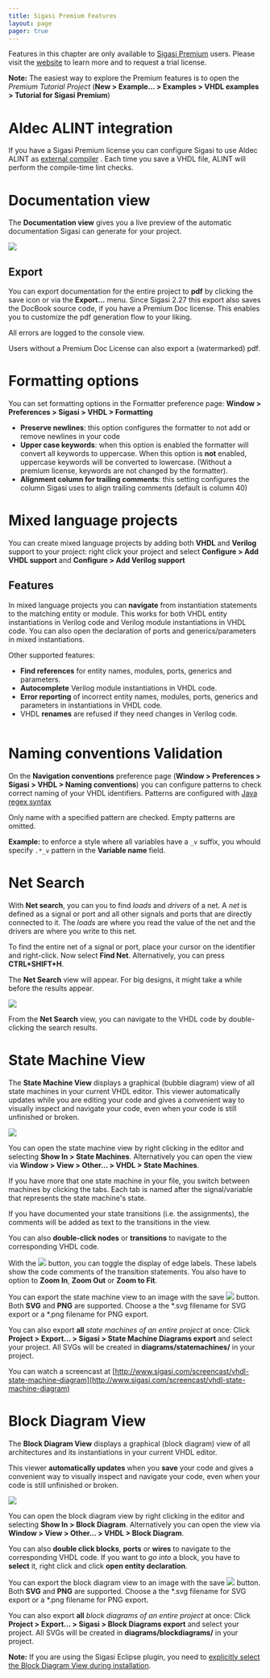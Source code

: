 ```yaml
---
title: Sigasi Premium Features
layout: page 
pager: true
---
```


Features in this chapter are only available to [Sigasi Premium](http://www.sigasi.com/sigasi-premium) users.
Please visit the [website](http://www.sigasi.com/sigasi-premium) to learn more and to request a trial license.

**Note:** The easiest way to explore the Premium features is to open the
*Premium Tutorial Project* (**New \> Example… \> Examples \> VHDL examples \> Tutorial for Sigasi Premium**)

Aldec ALINT integration
=======================

If you have a Sigasi Premium license you can configure Sigasi to use
Aldec ALINT as [external compiler](/manual/8_tools#external-tools-configuration)
.
Each time you save a VHDL file, ALINT will perform the compile-time lint
checks.

Documentation view
==================

The **Documentation view** gives you a live preview of the automatic
documentation Sigasi can generate for your project.

![](/images/screenshots/documentationview.png)

Export
------

You can export documentation for the entire project to **pdf** by
clicking the save icon or via the **Export…** menu.
Since Sigasi 2.27 this export also saves the DocBook source code, if you
have a Premium Doc license. This enables you to customize the pdf
generation flow to your liking.

All errors are logged to the console view.

Users without a Premium Doc License can also export a (watermarked) pdf.

Formatting options
==================

You can set formatting options in the Formatter preference page:
**Window \> Preferences \> Sigasi \> VHDL \> Formatting**

-   **Preserve newlines**: this option configures the formatter to not
    add or remove newlines in your code
-   **Upper case keywords**: when this option is enabled the formatter
    will convert all keywords to uppercase. When this option is **not**
    enabled, uppercase keywords will be converted to lowercase. (Without
    a premium license, keywords are not changed by the formatter).
-   **Alignment column for trailing comments**: this setting configures
    the column Sigasi uses to align trailing comments (default is column
    40)

Mixed language projects
=======================

You can create mixed language projects by adding both **VHDL** and
**Verilog** support to your project: right click your project and select
**Configure \> Add VHDL support** and **Configure \> Add Verilog
support**

Features
--------

In mixed language projects you can **navigate** from instantiation
statements to the matching entity or module. This works for both VHDL
entity instantiations in Verilog code and Verilog module instantiations
in VHDL code. You can also open the declaration of ports and
generics/parameters in mixed instantiations.

Other supported features:

* **Find references** for entity names, modules, ports, generics and parameters.
* **Autocomplete** Verilog module instantiations in VHDL code.
* **Error reporting** of incorrect entity names, modules, ports, generics and parameters in instantiations in VHDL code.
* VHDL **renames** are refused if they need changes in Verilog code.

<a href="//fast.wistia.net/embed/iframe/526cjmykbv?popover=true" class="wistia-popover\[height=500,playerColor=7b796a,width=800\]"><img src="https://embed-ssl.wistia.com/deliveries/ebc10b260cf82fd861c64f335773a79c2a018d95.jpg?image_play_button=true&image_play_button_color=7b796ae0&image_crop_resized=200x125" alt="" /></a>

<script charset="ISO-8859-1" src="//fast.wistia.com/assets/external/popover-v1.js">
</script>

Naming conventions Validation
=============================

On the **Navigation conventions** preference page (**Window \>
Preferences \> Sigasi \> VHDL \> Naming conventions**) you can configure
patterns to check correct naming of your VHDL identifiers. Patterns are
configured with [Java regex
syntax](http://www.vogella.com/tutorials/JavaRegularExpressions/article.html)

Only name with a specified pattern are checked. Empty patterns are
omitted.

**Example:** to enforce a style where all variables have a `_v` suffix,
you whould specify `.*_v` pattern in the **Variable name** field.

Net Search
==========

With **Net search**, you can you to find *loads* and *drivers* of a net.
A *net* is defined as a signal or port and all other signals and ports
that are directly connected to it. The *loads* are where you read the
value of the net and the drivers are where you write to this net.

To find the entire net of a signal or port, place your cursor on the
identifier and right-click. Now select **Find Net**. Alternatively, you
can press **CTRL+SHIFT+H**. 

The **Net Search** view will appear. For big designs, it might take a
while before the results appear.

![](/images/screenshots/netsearch.png)

From the **Net Search** view, you can navigate to the VHDL code by
double-clicking the search results.

State Machine View
==================

The **State Machine View** displays a graphical (bubble diagram) view of all state machines in your current VHDL editor. This viewer automatically updates while you are editing your code and gives a convenient way to visually inspect and navigate your code, even when your code is still unfinished or broken.

![](/images/screenshots/statemachineviewer.png)

You can open the state machine view by right clicking in the editor and selecting **Show In > State Machines**. Alternatively you can open the view via **Window > View > Other... > VHDL > State Machines**.

If you have more that one state machine in your file, you switch between machines by clicking the tabs. Each tab is named after the signal/variable that represents the state machine's state.

If you have documented your state transitions (i.e. the assignments), the comments will be added as text to the transitions in the view. 

You can also **double-click nodes** or **transitions** to navigate to the corresponding VHDL code.

With the ![](/images/icons/font.png) button, you can toggle the display of edge labels. These labels show the code comments of the transition statements.
You also have to option to **Zoom In**, **Zoom Out** or **Zoom to Fit**.

You can export the state machine view to an image with the save ![](/images/icons/save.gif) button. Both **SVG** and **PNG** are supported. Choose a the \*.svg filename for SVG export or a \*.png filename for PNG export.

You can also export **all** *state machines of an entire project* at once: Click **Project > Export... > Sigasi > State Machine Diagrams export** and select your project. All SVGs will be created in **diagrams/statemachines/** in your project. 

You can watch a screencast at [http://www.sigasi.com/screencast/vhdl-state-machine-diagram](http://www.sigasi.com/screencast/vhdl-state-machine-diagram)

Block Diagram View
==================

The **Block Diagram View** displays a graphical (block diagram) view
of all architectures and its instantiations in your current VHDL editor.

This viewer **automatically updates** when you **save** your code and
gives a convenient way to visually inspect and navigate your code, even
when your code is still unfinished or broken.

![](/images/screenshots/block_diagram.png)

You can open the block diagram view by right clicking in the editor and
selecting **Show In \> Block Diagram**. Alternatively you can open the
view via **Window \> View \> Other… \> VHDL \> Block Diagram**.

You can also **double click blocks**, **ports** or **wires** to navigate
to the corresponding VHDL code. If you want to *go into* a block, you
have to **select** it, right click and click **open entity
declaration**.

You can export the block diagram view to an image with the save
![](/images/icons/save.gif) button. Both **SVG** and **PNG** are supported. Choose a the \*.svg filename for SVG export or a \*.png filename for PNG export.

You can also export **all** *block diagrams of an entire project* at once: Click **Project > Export... > Sigasi > Block Diagrams export** and select your project. All SVGs will be created in **diagrams/blockdiagrams/** in your project. 

<div class="messages status">
<b>Note:</b> If you are using the Sigasi Eclipse plugin, you need to
<a href="http://www.sigasi.com/install-eclipse-vhdl-plugin">explicitly
select the Block Diagram View during installation</a>.
</div>
